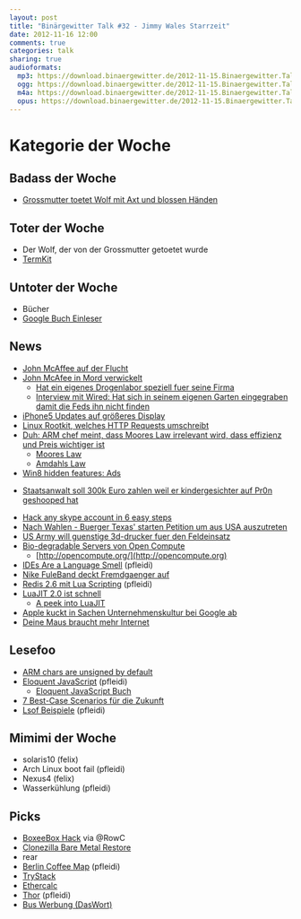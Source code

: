 ```yaml
---
layout: post
title: "Binärgewitter Talk #32 - Jimmy Wales Starrzeit"
date: 2012-11-16 12:00
comments: true
categories: talk
sharing: true
audioformats:
  mp3: https://download.binaergewitter.de/2012-11-15.Binaergewitter.Talk.32.mp3
  ogg: https://download.binaergewitter.de/2012-11-15.Binaergewitter.Talk.32.ogg
  m4a: https://download.binaergewitter.de/2012-11-15.Binaergewitter.Talk.32.m4a
  opus: https://download.binaergewitter.de/2012-11-15.Binaergewitter.Talk.32.opus
---
```

# Kategorie der Woche

## Badass der Woche

- [Grossmutter toetet Wolf mit Axt und blossen Händen](http://www.metro.co.uk/weird/917706-grandma-in-russia-kills-wolf-with-bare-hands-and-axe?ref=fb_invite_declined)

## Toter der Woche

- Der Wolf, der von der Grossmutter getoetet wurde
- [TermKit](http://www.reddit.com/r/programming/comments/137kd9/18_months_ago_termkit_a_nextgeneration_terminal/)

## Untoter der Woche

* Bücher
* [Google Buch Einleser](http://www.golem.de/news/open-source-buchscanner-blaettert-mit-staubsaugerhilfe-um-1211-95718.html)

## News

* [John McAffee auf der Flucht](http://www.golem.de/news/tod-in-belize-regierungschef-nennt-john-mcafee-meschugge-1211-95730.html)
* [John McAfee in Mord verwickelt](http://yro.slashdot.org/story/12/11/12/2016247/john-mcafee-accused-of-murder-wanted-by-belize-police)
    - [Hat ein eigenes Drogenlabor speziell fuer seine Firma](http://news.cnet.com/8301-1009_3-57548458-83/antivirus-pioneer-mcafee-sought-for-questioning-in-murder-case/)
    - [Interview mit Wired: Hat sich in seinem eigenen Garten eingegraben damit die Feds ihn nicht finden](http://www.wired.co.uk/news/archive/2012-11/14/john-mcafee-audio-interview)
* [iPhone5 Updates auf größeres Display](http://arstechnica.com/apple/2012/11/op-ed-where-are-all-the-iphone-5-app-updates/)
* [Linux Rootkit, welches HTTP Requests umschreibt](http://seclists.org/fulldisclosure/2012/Nov/94)
* [Duh: ARM chef meint, dass Moores Law irrelevant wird, dass effizienz und Preis wichtiger ist](http://hardware.slashdot.org/story/12/11/09/2049240/moores-law-is-becoming-irrelevant-says-arms-boss)
    - [Moores Law](http://en.wikipedia.org/wiki/Moores_law)
    - [Amdahls Law](http://en.wikipedia.org/wiki/Amdahl's_law)
* [Win8 hidden features: Ads](http://hothardware.com/News/Microsofts-Big-Hidden-Windows-8-Feature-BuiltIn-Advertising/)
- [Staatsanwalt soll 300k Euro zahlen weil er kindergesichter auf Pr0n geshooped hat](http://arstechnica.com/tech-policy/2012/11/ohio-attorney-creates-fake-child-porn-for-case-now-must-pay-300000/)
* [Hack any skype account in 6 easy steps](http://pixus-ru.blogspot.ru/2012/11/hack-any-skype-account-in-6-easy-steps.html)
* [Nach Wahlen - Buerger Texas' starten Petition um aus USA auszutreten](https://petitions.whitehouse.gov/petition/peacefully-grant-state-texas-withdraw-united-states-america-and-create-its-own-new-government/BmdWCP8B)
* [US Army will guenstige 3d-drucker fuer den Feldeinsatz](http://www.golem.de/news/rapid-prototyping-us-armee-entwickelt-guenstigen-3d-drucker-1211-95633.html)
* [Bio-degradable Servers von Open Compute](http://hardware.slashdot.org/story/12/11/08/2017257/open-compute-wants-to-make-biodegradable-servers)
    * [http://opencompute.org/](http://opencompute.org)
* [IDEs Are a Language Smell](http://www.recursivity.com/blog/2012/10/28/ides-are-a-language-smell/) (pfleidi)
* [Nike FuleBand deckt Fremdgaenger auf](http://hothardware.com/News/Nike-FuelBand-One-Big-Security-Hole-For-Your-Life/)
* [Redis 2.6 mit Lua Scripting](http://www.heise.de/developer/meldung/Redis-2-6-unterstuetzt-Skripting-mit-Lua-1734935.html) (pfleidi)
* [LuaJIT 2.0 ist schnell](http://luajit.org/performance_x86.html)
    * [A peek into LuaJIT](http://playingwithpointers.com/archives/1010)
* [Apple kuckt in Sachen Unternehmenskultur bei Google ab](http://www.golem.de/news/freies-arbeiten-apple-naehert-unternehmenskultur-an-google-an-1211-95692.html)
* [Deine Maus braucht mehr Internet](http://arstechnica.com/gadgets/2012/11/why-the-hell-does-this-mouse-need-to-connect-to-the-internet/)

## Lesefoo

- [ARM chars are unsigned by default](http://blog.cdleary.com/2012/11/arm-chars-are-unsigned-by-default/)
- [Eloquent JavaScript](http://eloquentjavascript.net/contents.html) (pfleidi)
    * [Eloquent JavaScript Buch](https://www.amazon.de/dp/1593272820/ref=as_li_ss_til?tag=pfleidi-21)
- [7 Best-Case Scenarios für die Zukunft](http://io9.com/5958479/7-best+case-scenarios-for-the-future-of-humanity)
- [Lsof Beispiele](http://danielmiessler.com/study/lsof/) (pfleidi)

## Mimimi der Woche

- solaris10 (felix)
- Arch Linux boot fail (pfleidi)
- Nexus4 (felix)
- Wasserkühlung (pfleidi)

## Picks

- [BoxeeBox Hack](http://www.youtube.com/watch?v=6YrjAqPqM30) via @RowC
- [Clonezilla Bare Metal Restore](http://clonezilla.org)
 - rear
- [Berlin Coffee Map](https://itunes.apple.com/de/app/berlin-coffee-map/id493217376?mt=8) (pfleidi)
- [TryStack](http://wiki.openstack.org/TryStack)
- [Ethercalc](http://ethercalc.net/)
- [Thor](https://github.com/wycats/thor) (pfleidi)
- [Bus Werbung (DasWort)](https://www.youtube.com/watch?v=75F3CSZcCFs)
